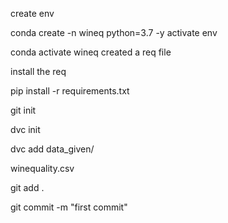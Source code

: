 create env

conda create -n wineq python=3.7 -y
activate env

conda activate wineq
created a req file

install the req

pip install -r requirements.txt

git init

dvc init

dvc add data_given/

winequality.csv

git add .

git commit -m "first commit"
